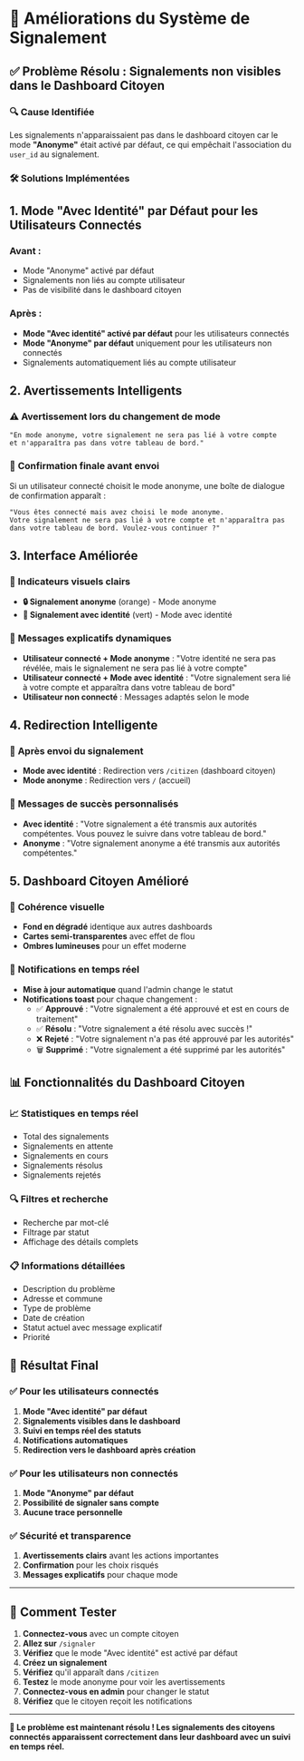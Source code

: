 # 🚀 Améliorations du Système de Signalement

## ✅ Problème Résolu : Signalements non visibles dans le Dashboard Citoyen

### 🔍 **Cause Identifiée**
Les signalements n'apparaissaient pas dans le dashboard citoyen car le mode **"Anonyme"** était activé par défaut, ce qui empêchait l'association du `user_id` au signalement.

### 🛠️ **Solutions Implémentées**

## 1. **Mode "Avec Identité" par Défaut pour les Utilisateurs Connectés**

### Avant :
- Mode "Anonyme" activé par défaut
- Signalements non liés au compte utilisateur
- Pas de visibilité dans le dashboard citoyen

### Après :
- **Mode "Avec identité" activé par défaut** pour les utilisateurs connectés
- **Mode "Anonyme" par défaut** uniquement pour les utilisateurs non connectés
- Signalements automatiquement liés au compte utilisateur

## 2. **Avertissements Intelligents**

### ⚠️ **Avertissement lors du changement de mode**
```
"En mode anonyme, votre signalement ne sera pas lié à votre compte 
et n'apparaîtra pas dans votre tableau de bord."
```

### 🚨 **Confirmation finale avant envoi**
Si un utilisateur connecté choisit le mode anonyme, une boîte de dialogue de confirmation apparaît :
```
"Vous êtes connecté mais avez choisi le mode anonyme. 
Votre signalement ne sera pas lié à votre compte et n'apparaîtra pas 
dans votre tableau de bord. Voulez-vous continuer ?"
```

## 3. **Interface Améliorée**

### 🎨 **Indicateurs visuels clairs**
- **🔒 Signalement anonyme** (orange) - Mode anonyme
- **👤 Signalement avec identité** (vert) - Mode avec identité

### 📝 **Messages explicatifs dynamiques**
- **Utilisateur connecté + Mode anonyme** : "Votre identité ne sera pas révélée, mais le signalement ne sera pas lié à votre compte"
- **Utilisateur connecté + Mode avec identité** : "Votre signalement sera lié à votre compte et apparaîtra dans votre tableau de bord"
- **Utilisateur non connecté** : Messages adaptés selon le mode

## 4. **Redirection Intelligente**

### 🔄 **Après envoi du signalement**
- **Mode avec identité** : Redirection vers `/citizen` (dashboard citoyen)
- **Mode anonyme** : Redirection vers `/` (accueil)

### 💬 **Messages de succès personnalisés**
- **Avec identité** : "Votre signalement a été transmis aux autorités compétentes. Vous pouvez le suivre dans votre tableau de bord."
- **Anonyme** : "Votre signalement anonyme a été transmis aux autorités compétentes."

## 5. **Dashboard Citoyen Amélioré**

### 🎨 **Cohérence visuelle**
- **Fond en dégradé** identique aux autres dashboards
- **Cartes semi-transparentes** avec effet de flou
- **Ombres lumineuses** pour un effet moderne

### 🔔 **Notifications en temps réel**
- **Mise à jour automatique** quand l'admin change le statut
- **Notifications toast** pour chaque changement :
  - ✅ **Approuvé** : "Votre signalement a été approuvé et est en cours de traitement"
  - ✅ **Résolu** : "Votre signalement a été résolu avec succès !"
  - ❌ **Rejeté** : "Votre signalement n'a pas été approuvé par les autorités"
  - 🗑️ **Supprimé** : "Votre signalement a été supprimé par les autorités"

## 📊 **Fonctionnalités du Dashboard Citoyen**

### 📈 **Statistiques en temps réel**
- Total des signalements
- Signalements en attente
- Signalements en cours
- Signalements résolus
- Signalements rejetés

### 🔍 **Filtres et recherche**
- Recherche par mot-clé
- Filtrage par statut
- Affichage des détails complets

### 📋 **Informations détaillées**
- Description du problème
- Adresse et commune
- Type de problème
- Date de création
- Statut actuel avec message explicatif
- Priorité

## 🎯 **Résultat Final**

### ✅ **Pour les utilisateurs connectés**
1. **Mode "Avec identité" par défaut**
2. **Signalements visibles dans le dashboard**
3. **Suivi en temps réel des statuts**
4. **Notifications automatiques**
5. **Redirection vers le dashboard après création**

### ✅ **Pour les utilisateurs non connectés**
1. **Mode "Anonyme" par défaut**
2. **Possibilité de signaler sans compte**
3. **Aucune trace personnelle**

### ✅ **Sécurité et transparence**
1. **Avertissements clairs** avant les actions importantes
2. **Confirmation** pour les choix risqués
3. **Messages explicatifs** pour chaque mode

---

## 🚀 **Comment Tester**

1. **Connectez-vous** avec un compte citoyen
2. **Allez sur** `/signaler`
3. **Vérifiez** que le mode "Avec identité" est activé par défaut
4. **Créez un signalement**
5. **Vérifiez** qu'il apparaît dans `/citizen`
6. **Testez** le mode anonyme pour voir les avertissements
7. **Connectez-vous en admin** pour changer le statut
8. **Vérifiez** que le citoyen reçoit les notifications

---

**🎉 Le problème est maintenant résolu ! Les signalements des citoyens connectés apparaissent correctement dans leur dashboard avec un suivi en temps réel.** 